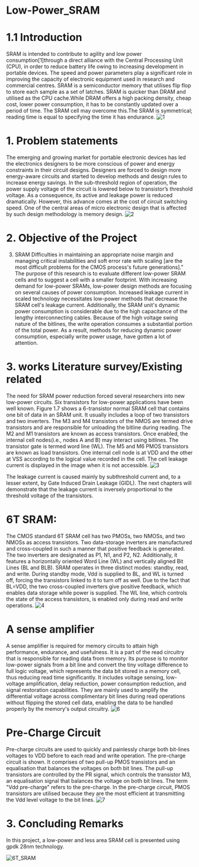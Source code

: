 # Low-Power_SRAM
# 1.1 Introduction
SRAM is intended to contribute to agility and low power consumption[1]through a direct alliance with the Central Processing Unit (CPU), in order to reduce battery life owing to increasing development in portable devices. The speed and power parameters play a significant role in improving the capacity of electronic equipment used in research and commercial centres. SRAM is a semiconductor memory that utilises flip flop to store each sample as a set of latches. SRAM is quicker than DRAM and utilised as the CPU cache.While DRAM offers a high packing density, cheap cost, lower power consumption, it has to be constantly updated over a period of time. The SRAM cell may overcome this.The SRAM is symmetrical; reading time is equal to specifying the time it has endurance.
![1](https://user-images.githubusercontent.com/100713556/156221114-265d09a6-d933-4753-928b-4ff821dd230a.png)

# 1.	Problem statements
The emerging and growing market for portable electronic devices has led the electronics designers to be more conscious of power and energy constraints in their circuit designs. Designers are forced to design more energy-aware circuits and started to develop methods and design rules to increase energy savings. In the sub-threshold region of operation, the power supply voltage of the circuit is lowered below to transistor’s threshold voltage. As a consequence, its active and leakage power is reduced dramatically. However, this advance comes at the cost of circuit switching speed. One of the central areas of micro electronic design that is affected by such design methodology is memory design. 
![2](https://user-images.githubusercontent.com/100713556/156221150-a997229d-10d1-4b19-b26b-b09b10a563cd.png)

# 2.	Objective of the Project
3.	SRAM Difficulties in maintaining an appropriate noise margin and managing critical instabilities and soft error rate with scaling [are the most difficult problems for the CMOS process's future generations].”
The purpose of this research is to evaluate different low-power SRAM cells and to suggest a cell with a smaller footprint.
With increasing demand for low-power SRAMs, low-power design methods are focusing on several causes of power consumption. Increased leakage current in scaled technology necessitates low-power methods that decrease the SRAM cell's leakage current. Additionally, the SRAM unit's dynamic power consumption is considerable due to the high capacitance of the lengthy interconnecting cables. Because of the high voltage swing nature of the bitlines, the write operation consumes a substantial portion of the total power. As a result, methods for reducing dynamic power consumption, especially write power usage, have gotten a lot of attention. 
# 3.	works Literature survey/Existing related
The need for SRAM power reduction forced several researchers into new low-power circuits. Six transistors for low-power applications have been well known. Figure 1.7 shows a 6-transistor normal SRAM cell that contains one bit of data in an SRAM unit. It usually includes a loop of two transistors and two inverters. The M3 and M4 transistors of the NMOS are termed drive transistors and are responsible for unloading the bitline during reading. The M2 and M1 transistors are known as access transistors. Once enabled, the internal cell nodes(i.e., nodes A and B) may interact using bitlines. The transistor gate is termed word line (WL). The M5 and M6 PMOS transistors are known as load transistors. One internal cell node is at VDD and the other at VSS according to the logical value recorded in the cell. The cell leakage current is displayed in the image when it is not accessible.
![3](https://user-images.githubusercontent.com/100713556/156221617-6fdf421a-9710-4995-a0b6-540270bb4105.png)

The leakage current is caused mainly by subthreshold current and, to a lesser extent, by Gate Induced Drain Leakage (GIDL). The next chapters will demonstrate that the leakage current is inversely proportional to the threshold voltage of the transistors.
# 6T SRAM: 
The CMOS standard 6T SRAM cell has two PMOSs, two NMOSs, and two NMOSs as access transistors. Two data-storage inverters are manufactured and cross-coupled in such a manner that positive feedback is generated. The two inverters are designated as P1, N1, and P2, N2. Additionally, it features a horizontally oriented Word Line (WL) and vertically aligned Bit Lines (BL and BLB). SRAM operates in three distinct modes: standby, read, and write. During standby mode, Vdd is supplied to BL, and WL is turned off, forcing the transistors linked to it to turn off as well. Due to the fact that BL=VDD, the two cross-coupled inverters give positive feedback, which enables data storage while power is supplied. The WL line, which controls the state of the access transistors, is enabled only during read and write operations.
![4](https://user-images.githubusercontent.com/100713556/156221632-3ef88c14-9f40-48b3-b98f-05108e70e9dd.png)
# A sense amplifier
A sense amplifier is required for memory circuits to attain high performance, endurance, and usefulness. It is a part of the read circuitry that is responsible for reading data from memory. Its purpose is to monitor low-power signals from a bit line and convert the tiny voltage difference to full logic voltage, which represents the data bit stored in a memory cell, thus reducing read time significantly. It includes voltage sensing, low-voltage amplification, delay reduction, power consumption reduction, and signal restoration capabilities. They are mainly used to amplify the differential voltage across complimentary bit lines during read operations without flipping the stored cell data, enabling the data to be handled properly by the memory's output circuitry.
![6](https://user-images.githubusercontent.com/100713556/156223368-012f97ed-8b72-4cb9-80ca-0f8a21bed00b.png)

# Pre-Charge Circuit
Pre-charge circuits are used to quickly and painlessly charge both bit-lines voltages to VDD before to each read and write operation. The pre-charge circuit is shown. It comprises of two pull-up PMOS transistors and an equalisation that balances the voltages on both bit lines. The pull-up transistors are controlled by the PR signal, which controls the transistor M3, an equalisation signal that balances the voltage on both bit lines. The term "Vdd pre-charge" refers to the pre-charge. In the pre-charge circuit, PMOS transistors are utilised because they are the most efficient at transmitting the Vdd level voltage to the bit lines.
![7](https://user-images.githubusercontent.com/100713556/156222409-b64a93ab-929c-4542-a8eb-c652a443cab4.png)
# 3.	Concluding Remarks
In this project, a low-power and less area SRAM cell is presented using gpdk 28nm technology.

![6T_SRAM](https://user-images.githubusercontent.com/100713556/157513011-140710b0-6b9f-40ea-83e9-168c3c901c07.PNG)





